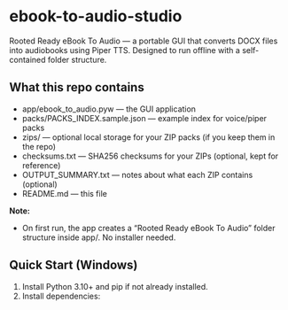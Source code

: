 # ebook-to-audio-studio

Rooted Ready eBook To Audio — a portable GUI that converts DOCX files into audiobooks using Piper TTS. Designed to run offline with a self-contained folder structure.

## What this repo contains

- app/ebook_to_audio.pyw — the GUI application  
- packs/PACKS_INDEX.sample.json — example index for voice/piper packs  
- zips/ — optional local storage for your ZIP packs (if you keep them in the repo)  
- checksums.txt — SHA256 checksums for your ZIPs (optional, kept for reference)  
- OUTPUT_SUMMARY.txt — notes about what each ZIP contains (optional)  
- README.md — this file  

**Note:**  
- On first run, the app creates a “Rooted Ready eBook To Audio” folder structure inside app/. No installer needed.

## Quick Start (Windows)

1) Install Python 3.10+ and pip if not already installed.  
2) Install dependencies:

